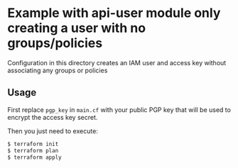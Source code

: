 # Example with api-user module only creating a user with no groups/policies

Configuration in this directory creates an IAM user and access key without associating any groups or policies

## Usage

First replace `pgp_key` in `main.cf` with your public PGP key that will be used to encrypt the access key secret.

Then you just need to execute:

```bash
$ terraform init
$ terraform plan
$ terraform apply
```
